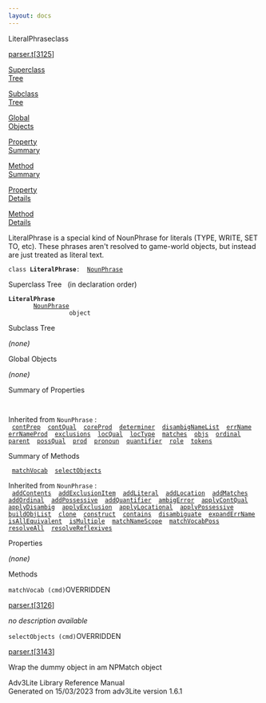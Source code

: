 ```yaml
---
layout: docs
---
```

<span class="title">LiteralPhrase</span><span class="type">class</span>

[parser.t](../file/parser.t.html)\[[3125](../source/parser.t.html#3125)\]

[Superclass  
Tree](#_SuperClassTree_)

[Subclass  
Tree](#_SubClassTree_)

[Global  
Objects](#_ObjectSummary_)

[Property  
Summary](#_PropSummary_)

[Method  
Summary](#_MethodSummary_)

[Property  
Details](#_Properties_)

[Method  
Details](#_Methods_)

<div class="fdesc">

LiteralPhrase is a special kind of NounPhrase for literals (TYPE, WRITE,
SET TO, etc). These phrases aren't resolved to game-world objects, but
instead are just treated as literal text.

`class `**`LiteralPhrase`**` :   `[`NounPhrase`](../object/NounPhrase.html)

</div>

<span id="_SuperClassTree_"></span>

<div class="mjhd">

<span class="hdln">Superclass Tree</span>   (in declaration order)

</div>

**`LiteralPhrase`**  
`         `[`NounPhrase`](../object/NounPhrase.html)  
`                 object`  
<span id="_SubClassTree_"></span>

<div class="mjhd">

<span class="hdln">Subclass Tree</span>  

</div>

*(none)* <span id="_ObjectSummary_"></span>

<div class="mjhd">

<span class="hdln">Global Objects</span>  

</div>

*(none)* <span id="_PropSummary_"></span>

<div class="mjhd">

<span class="hdln">Summary of Properties</span>  

</div>

` `

Inherited from `NounPhrase` :  
` `[`contPrep`](../object/NounPhrase.html#contPrep)`  `[`contQual`](../object/NounPhrase.html#contQual)`  `[`coreProd`](../object/NounPhrase.html#coreProd)`  `[`determiner`](../object/NounPhrase.html#determiner)`  `[`disambigNameList`](../object/NounPhrase.html#disambigNameList)`  `[`errName`](../object/NounPhrase.html#errName)`  `[`errNameProd`](../object/NounPhrase.html#errNameProd)`  `[`exclusions`](../object/NounPhrase.html#exclusions)`  `[`locQual`](../object/NounPhrase.html#locQual)`  `[`locType`](../object/NounPhrase.html#locType)`  `[`matches`](../object/NounPhrase.html#matches)`  `[`objs`](../object/NounPhrase.html#objs)`  `[`ordinal`](../object/NounPhrase.html#ordinal)`  `[`parent`](../object/NounPhrase.html#parent)`  `[`possQual`](../object/NounPhrase.html#possQual)`  `[`prod`](../object/NounPhrase.html#prod)`  `[`pronoun`](../object/NounPhrase.html#pronoun)`  `[`quantifier`](../object/NounPhrase.html#quantifier)`  `[`role`](../object/NounPhrase.html#role)`  `[`tokens`](../object/NounPhrase.html#tokens)`  `

<span id="_MethodSummary_"></span>

<div class="mjhd">

<span class="hdln">Summary of Methods</span>  

</div>

` `[`matchVocab`](#matchVocab)`  `[`selectObjects`](#selectObjects)`  `

Inherited from `NounPhrase` :  
` `[`addContents`](../object/NounPhrase.html#addContents)`  `[`addExclusionItem`](../object/NounPhrase.html#addExclusionItem)`  `[`addLiteral`](../object/NounPhrase.html#addLiteral)`  `[`addLocation`](../object/NounPhrase.html#addLocation)`  `[`addMatches`](../object/NounPhrase.html#addMatches)`  `[`addOrdinal`](../object/NounPhrase.html#addOrdinal)`  `[`addPossessive`](../object/NounPhrase.html#addPossessive)`  `[`addQuantifier`](../object/NounPhrase.html#addQuantifier)`  `[`ambigError`](../object/NounPhrase.html#ambigError)`  `[`applyContQual`](../object/NounPhrase.html#applyContQual)`  `[`applyDisambig`](../object/NounPhrase.html#applyDisambig)`  `[`applyExclusion`](../object/NounPhrase.html#applyExclusion)`  `[`applyLocational`](../object/NounPhrase.html#applyLocational)`  `[`applyPossessive`](../object/NounPhrase.html#applyPossessive)`  `[`buildObjList`](../object/NounPhrase.html#buildObjList)`  `[`clone`](../object/NounPhrase.html#clone)`  `[`construct`](../object/NounPhrase.html#construct)`  `[`contains`](../object/NounPhrase.html#contains)`  `[`disambiguate`](../object/NounPhrase.html#disambiguate)`  `[`expandErrName`](../object/NounPhrase.html#expandErrName)`  `[`isAllEquivalent`](../object/NounPhrase.html#isAllEquivalent)`  `[`isMultiple`](../object/NounPhrase.html#isMultiple)`  `[`matchNameScope`](../object/NounPhrase.html#matchNameScope)`  `[`matchVocabPoss`](../object/NounPhrase.html#matchVocabPoss)`  `[`resolveAll`](../object/NounPhrase.html#resolveAll)`  `[`resolveReflexives`](../object/NounPhrase.html#resolveReflexives)`  `

<span id="_Properties_"></span>

<div class="mjhd">

<span class="hdln">Properties</span>  

</div>

*(none)* <span id="_Methods_"></span>

<div class="mjhd">

<span class="hdln">Methods</span>  

</div>

<span id="matchVocab"></span>

`matchVocab (cmd)`<span class="rem">OVERRIDDEN</span>

[parser.t](../file/parser.t.html)\[[3126](../source/parser.t.html#3126)\]

<div class="desc">

*no description available*

</div>

<span id="selectObjects"></span>

`selectObjects (cmd)`<span class="rem">OVERRIDDEN</span>

[parser.t](../file/parser.t.html)\[[3143](../source/parser.t.html#3143)\]

<div class="desc">

Wrap the dummy object in am NPMatch object

</div>

<div class="ftr">

Adv3Lite Library Reference Manual  
Generated on 15/03/2023 from adv3Lite version 1.6.1

</div>
